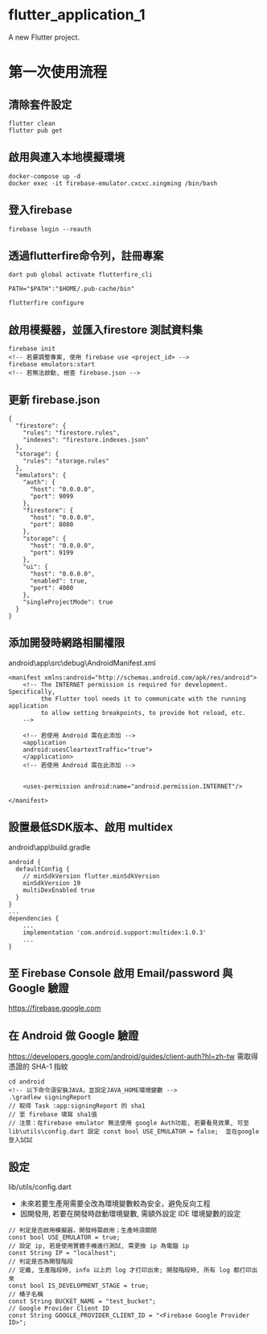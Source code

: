 # flutter_application_1

A new Flutter project.


# 第一次使用流程  
## 清除套件設定  
```
flutter clean  
flutter pub get  
```    

## 啟用與連入本地模擬環境  
```
docker-compose up -d
docker exec -it firebase-emulator.cxcxc.xingming /bin/bash
```  

## 登入firebase
```
firebase login --reauth
```  

## 透過flutterfire命令列，註冊專案  
```
dart pub global activate flutterfire_cli

PATH="$PATH":"$HOME/.pub-cache/bin"

flutterfire configure
```  

## 啟用模擬器，並匯入firestore 測試資料集  
```
firebase init
<!-- 若要調整專案, 使用 firebase use <project_id> -->
firebase emulators:start
<!-- 若無法啟動, 檢查 firebase.json -->
```  

## 更新 firebase.json  
```  
{
  "firestore": {
    "rules": "firestore.rules",
    "indexes": "firestore.indexes.json"
  },
  "storage": {
    "rules": "storage.rules"
  },
  "emulators": {
    "auth": {
      "host": "0.0.0.0",
      "port": 9099
    },
    "firestore": {
      "host": "0.0.0.0",
      "port": 8080
    },
    "storage": {
      "host": "0.0.0.0",
      "port": 9199
    },
    "ui": {
      "host": "0.0.0.0",
      "enabled": true,
      "port": 4000
    },
    "singleProjectMode": true
  }
}

```  

## 添加開發時網路相關權限
android\app\src\debug\AndroidManifest.xml   
```   
<manifest xmlns:android="http://schemas.android.com/apk/res/android">
    <!-- The INTERNET permission is required for development. Specifically,
         the Flutter tool needs it to communicate with the running application
         to allow setting breakpoints, to provide hot reload, etc.
    -->
    
    <!-- 若使用 Android 需在此添加 -->
    <application
    android:usesCleartextTraffic="true">
    </application>
    <!-- 若使用 Android 需在此添加 -->


    <uses-permission android:name="android.permission.INTERNET"/>

</manifest>
```   

## 設置最低SDK版本、啟用 multidex
android\app\build.gradle
```
android {
  defaultConfig {
    // minSdkVersion flutter.minSdkVersion
    minSdkVersion 19 
    multiDexEnabled true
  }
}
...
dependencies {
    ...
    implementation 'com.android.support:multidex:1.0.3'
    ...
}
```
## 至 Firebase Console 啟用 Email/password 與 Google 驗證
https://firebase.google.com


## 在 Android 做 Google 驗證
https://developers.google.com/android/guides/client-auth?hl=zh-tw
需取得憑證的 SHA-1 指紋
```
cd android
<!-- 以下命令須安裝JAVA，並設定JAVA_HOME環境變數 -->
.\gradlew signingReport
// 取得 Task :app:signingReport 的 sha1
// 至 firebase 填寫 sha1值
// 注意：在firebase emulator 無法使用 google Auth功能, 若要看見效果, 可至 lib\utils\config.dart 設定 const bool USE_EMULATOR = false;  並在google 登入試試
```

## 設定 
lib/utils/config.dart
* 未來若要生產用需要全改為環境變數較為安全，避免反向工程
* 因開發用, 若要在開發時啟動環境變數, 需額外設定 IDE 環境變數的設定  
  
```
// 判定是否啟用模擬器，開發時需啟用；生產時須關閉
const bool USE_EMULATOR = true;
// 設定 ip, 若是使用實體手機進行測試, 需更換 ip 為電腦 ip
const String IP = "localhost";
// 判定是否為開發階段
// 定義, 生產階段時, info 以上的 log 才打印出來; 開發階段時, 所有 log 都打印出來
const bool IS_DEVELOPMENT_STAGE = true;
// 桶子名稱
const String BUCKET_NAME = "test_bucket";
// Google Provider Client ID
const String GOOGLE_PROVIDER_CLIENT_ID = "<Firebase Google Provider ID>";
```